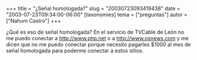 +++
title = "¿Señal homologada?"
slug = "20030723093419438"
date = "2003-07-23T09:34:00-06:00"
[taxonomies]
tema = ["preguntas"]
autor = ["Nahum Castro"]
+++

¿Qué es eso de señal homologada? En el servicio de TVCable de León no me
puedo conectar a http://www.php.net o a http://www.osnews.com y me dicen
que no me puedo conectar porque necesito pagarles $1000 al mes de señal
homologada para poderme conectar a estos sitios.

